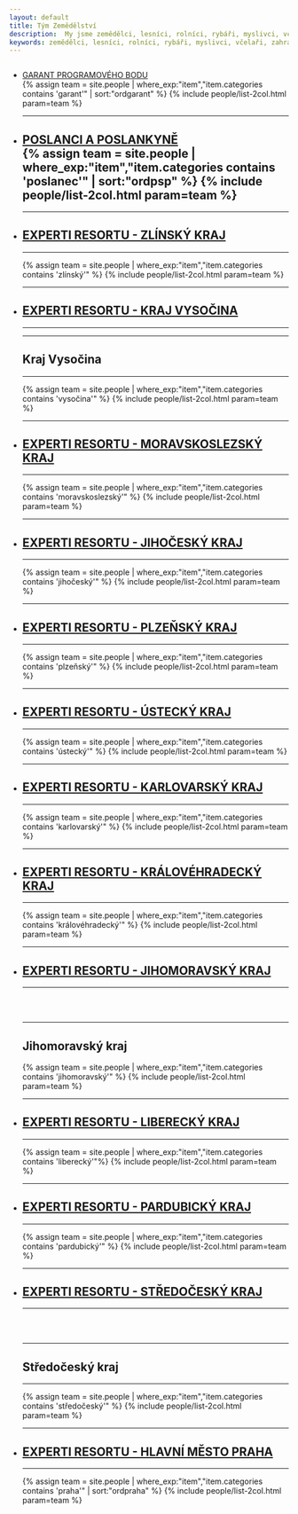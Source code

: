 ```yaml
---
layout: default
title: Tým Zemědělství
description:  My jsme zemědělci, lesníci, rolníci, rybáři, myslivci, včelaří, zahrádkáři, piráti, pirátky, chovatelé.
keywords: zemědělci, lesníci, rolníci, rybáři, myslivci, včelaři, zahrádkáři, chovatelé, piráti, pirátky, příznivci
---
```

<div class="row o-section-block o-section-block--divided">
    <div class="medium-12 large-12 columns">
        <section class="o-section">
            <div class="o-section-inner">
                <main class="o-section-block">
                    <div class="c-BasicPage">
                        <div class="c-BasicPage-content">
                            <ul class="c-simple-accordion" data-accordion="" data-options="allowAllClosed: true">
                                <li class="c-simple-accordion-item is-active" data-accordion-item="">
                                  <a href="#garant" class="c-simple-accordion-title">GARANT PROGRAMOVÉHO BODU</a>
                                    <div id="garant" class="c-simple-accordion-content" data-tab-content="">
                                        {% assign team = site.people | where_exp:"item","item.categories contains 'garant'" | sort:"ordgarant" %}
                                        {% include people/list-2col.html param=team %}
                                    </div>
                                </li>
                            </ul>
                            <ul class="c-simple-accordion" data-accordion="" data-options="allowAllClosed: true">
                                <li class="c-simple-accordion-item" data-accordion-item="">
                                    <a href="#snemovna" class="c-simple-accordion-title"><hr><h1>POSLANCI A POSLANKYNĚ</a>
                                    <div id="snemovna" class="c-simple-accordion-content" data-tab-content="">
                                        {% assign team = site.people | where_exp:"item","item.categories contains 'poslanec'" | sort:"ordpsp" %}
                                        {% include people/list-2col.html param=team %}
                                    </div>
                                </li>
                            </ul>
                            <ul class="c-simple-accordion  content-block" data-accordion="" data-options="allowAllClosed: true">
                                <li class="c-simple-accordion-item  content-block" data-accordion-item="">
                                    <a href="#ketzlinsky"  class="c-simple-accordion-title"><hr><h1>EXPERTI RESORTU - ZLÍNSKÝ KRAJ</h1><hr></a>
                                    <div id="ketzlinsky" class="c-simple-accordion-content" data-tab-content="">
                                        <div class="c-simple-accordion-content-block">
                                            {% assign team = site.people | where_exp:"item","item.categories contains 'zlínský'" %}
                                            {% include people/list-2col.html param=team %}
                                        </div>
                                    </div>
                                </li>
                            </ul>
                            <ul class="c-simple-accordion" data-accordion="" data-options="allowAllClosed: true">
                                <li class="c-simple-accordion-item" data-accordion-item="">
                                    <a href="#ketvysocina" class="c-simple-accordion-title"><hr><h1>EXPERTI RESORTU - KRAJ VYSOČINA</h1><hr></a>
                                    <div id="ketvysocina" class="c-simple-accordion-content" data-tab-content="">									
                                        <div class="c-simple-accordion-content-block">
                                            <hr><h1>Kraj Vysočina</h1><hr>
                                            {% assign team = site.people | where_exp:"item","item.categories contains 'vysočina'" %}
                                            {% include people/list-2col.html param=team %}
                                        </div>
									</div>	
                                </li>
                            </ul>
                            <ul class="c-simple-accordion  content-block" data-accordion="" data-options="allowAllClosed: true">
                                <li class="c-simple-accordion-item  content-block" data-accordion-item="">
                                    <a href="#ketmoravskoslezsky"  class="c-simple-accordion-title"><hr><h1>EXPERTI RESORTU - MORAVSKOSLEZSKÝ KRAJ</h1><hr></a>
                                    <div id="ketmoravskoslezsky" class="c-simple-accordion-content" data-tab-content="">								
                                        <div class="c-simple-accordion-content-block">
                                            {% assign team = site.people | where_exp:"item","item.categories contains 'moravskoslezský'" %}
                                            {% include people/list-2col.html param=team %}
                                        </div>
									</div>	
                                 </li>
                            </ul>
                            <ul class="c-simple-accordion  content-block" data-accordion="" data-options="allowAllClosed: true">
                                <li class="c-simple-accordion-item  content-block" data-accordion-item="">
                                    <a href="#ketjihocesky"  class="c-simple-accordion-title"><hr><h1>EXPERTI RESORTU - JIHOČESKÝ KRAJ</h1><hr></a>
									<div id="ketjihocesky" class="c-simple-accordion-content" data-tab-content="">									
                                        <div class="c-simple-accordion-content-block">
                                            {% assign team = site.people | where_exp:"item","item.categories contains 'jihočeský'" %}
                                            {% include people/list-2col.html param=team %}
                                       </div>
									</div>   
                                </li>
                            </ul>
                            <ul class="c-simple-accordion  content-block" data-accordion="" data-options="allowAllClosed: true">
                                <li class="c-simple-accordion-item  content-block" data-accordion-item="">
                                    <a href="#ketplzensky"  class="c-simple-accordion-title"><hr><h1>EXPERTI RESORTU - PLZEŇSKÝ KRAJ</h1><hr></a>                 
									<div id="ketplzensky" class="c-simple-accordion-content" data-tab-content="">	
                                       <div class="c-simple-accordion-content-block">
                                            {% assign team = site.people | where_exp:"item","item.categories contains 'plzeňský'" %}
                                            {% include people/list-2col.html param=team %}
                                       </div>
                                    </div>									   
                                </li>
                            </ul>
                            <ul class="c-simple-accordion  content-block" data-accordion="" data-options="allowAllClosed: true">
                                <li class="c-simple-accordion-item  content-block" data-accordion-item="">
                                    <a href="#ketplzensky"  class="c-simple-accordion-title"><hr><h1>EXPERTI RESORTU - ÚSTECKÝ KRAJ</h1><hr></a>
									<div id="ketplzensky" class="c-simple-accordion-content" data-tab-content="">									
                                        <div class="c-simple-accordion-content-block">
                                            {% assign team = site.people | where_exp:"item","item.categories contains 'ústecký'" %}
                                            {% include people/list-2col.html param=team %}
                                        </div>
									</div>	
                                </li>
                            </ul>
                            <ul class="c-simple-accordion  content-block" data-accordion="" data-options="allowAllClosed: true">
                                <li class="c-simple-accordion-item  content-block" data-accordion-item="">
                                    <a href="#ketkarlovarsky"  class="c-simple-accordion-title"><hr><h1>EXPERTI RESORTU - KARLOVARSKÝ KRAJ</h1><hr></a>
									<div id="ketkarlovarsky" class="c-simple-accordion-content" data-tab-content="">									
                                        <div class="c-simple-accordion-content-block">
                                            {% assign team = site.people | where_exp:"item","item.categories contains 'karlovarský'" %}
                                            {% include people/list-2col.html param=team %}
                                        </div>
									</div>	
                                </li>
                            </ul>
                            <ul class="c-simple-accordion  content-block" data-accordion="" data-options="allowAllClosed: true">
                                <li class="c-simple-accordion-item  content-block" data-accordion-item="">
                                    <a href="#ketkarlovarsky"  class="c-simple-accordion-title"><hr><h1>EXPERTI RESORTU - KRÁLOVÉHRADECKÝ KRAJ</h1><hr></a>
									<div id="ketkarlovarsky" class="c-simple-accordion-content" data-tab-content="">									
                                        <div class="c-simple-accordion-content-block">
                                            {% assign team = site.people | where_exp:"item","item.categories contains 'královéhradecký'" %}
                                            {% include people/list-2col.html param=team %}
                                       </div>
									</div>   
                                </li>
                            </ul>
                            <ul class="c-simple-accordion  content-block" data-accordion="" data-options="allowAllClosed: true">
                                <li class="c-simple-accordion-item  content-block" data-accordion-item="">
                                    <a href="#ketjihomoravsky"  class="c-simple-accordion-title"><hr><h1>EXPERTI RESORTU - JIHOMORAVSKÝ KRAJ</h1><hr></a>
									<div id="ketjihomoravsky" class="c-simple-accordion-content" data-tab-content="">									
                                       <div class="c-simple-accordion-content-block">
                                            <br><br><hr><h1>Jihomoravský kraj</h1>
                                            {% assign team = site.people | where_exp:"item","item.categories contains 'jihomoravský'" %}
                                            {% include people/list-2col.html param=team %}
                                       </div>
									</div>   
                                </li>
                            </ul>
                            <ul class="c-simple-accordion  content-block" data-accordion="" data-options="allowAllClosed: true">
                                <li class="c-simple-accordion-item  content-block" data-accordion-item="">
                                    <a href="#ketliberecky"  class="c-simple-accordion-title"><hr><h1>EXPERTI RESORTU - LIBERECKÝ KRAJ</h1><hr></a>
									<div id="ketliberecky" class="c-simple-accordion-content" data-tab-content="">									
                                        <div class="c-simple-accordion-content-block">
                                            {% assign team = site.people | where_exp:"item","item.categories contains 'liberecký'"%}
                                            {% include people/list-2col.html param=team %}
                                        </div>
									</div>	
                                </li>
                            </ul>
                            <ul class="c-simple-accordion  content-block" data-accordion="" data-options="allowAllClosed: true">
                                <li class="c-simple-accordion-item  content-block" data-accordion-item="">
                                    <a href="#ketpardubicky"  class="c-simple-accordion-title"><hr><h1>EXPERTI RESORTU - PARDUBICKÝ KRAJ</h1><hr></a>
									<div id="ketpardubicky" class="c-simple-accordion-content" data-tab-content="">											
                                        <div class="c-simple-accordion-content-block">
                                            {% assign team = site.people | where_exp:"item","item.categories contains 'pardubický'" %}
                                            {% include people/list-2col.html param=team %}
                                        </div>
									</div>	
                                </li>
                            </ul>
                            <ul class="c-simple-accordion  content-block" data-accordion="" data-options="allowAllClosed: true">
                                <li class="c-simple-accordion-item  content-block" data-accordion-item="">
                                    <a href="#ketstredocesky"  class="c-simple-accordion-title"><hr><h1>EXPERTI RESORTU - STŘEDOČESKÝ KRAJ</h1><hr></a>
									<div id="ketstredocesky" class="c-simple-accordion-content" data-tab-content="">										
                                        <div class="c-simple-accordion-content-block">
                                            <br><br><hr><h1>Středočeský kraj</h1><hr>
                                            {% assign team = site.people | where_exp:"item","item.categories contains 'středočeský'" %}
                                            {% include people/list-2col.html param=team %}
                                        </div>
									</div>   
                                </li>
                            </ul>
                            <ul class="c-simple-accordion  content-block" data-accordion="" data-options="allowAllClosed: true">
                                <li class="c-simple-accordion-item  content-block" data-accordion-item="">
                                    <a href="#ket"  class="c-simple-accordion-title"><hr><h1>EXPERTI RESORTU - HLAVNÍ MĚSTO PRAHA</h1><hr></a>
									<div id="ketstredocesky" class="c-simple-accordion-content" data-tab-content="">
                                        <div class="c-simple-accordion-content-block">
                                            {% assign team = site.people | where_exp:"item","item.categories contains 'praha'" | sort:"ordpraha" %}
                                            {% include people/list-2col.html param=team %}
                                        </div>
                                     </div>
								</li>
                            </ul>
                        </div>
                    </div>
                </main>
            </div>
        </section>
        <!-- /. o-section -->
    </div>
</div>
